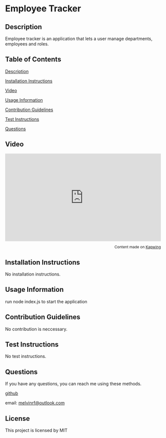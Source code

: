 # Employee Tracker

## Description
Employee tracker is an application that lets a user manage departments, employees and roles.

## Table of Contents
[Description](#description)

[Installation Instructions](#installation-instructions)

[Video](#video)

[Usage Information](#usage-information)

[Contribution Guidelines](#contribution-guidelines)

[Test Instructions](#test-instructions)

[Questions](#questions)

## Video

<div style="height: 0; padding-bottom: calc(56.25%); position:relative; width: 100%;"><iframe allow="autoplay; gyroscope;" allowfullscreen height="100%" referrerpolicy="strict-origin" src="https://www.kapwing.com/e/60bfae39fd01a300859b30ea" style="border:0; height:100%; left:0; overflow:hidden; position:absolute; top:0; width:100%" title="Embedded content made on Kapwing" width="100%"></iframe></div><p style="font-size: 12px; text-align: right;">Content made on <a href="https://www.kapwing.com/" target="_blank" rel="noopener noreferrer">Kapwing</a></p>

## Installation Instructions
No installation instructions.

## Usage Information
run node index.js to start the application

## Contribution Guidelines
No contribution is neccessary.

## Test Instructions
No test instructions.

## Questions
If you have any questions, you can reach me using these methods.

[github](https://github.com/campe0n)

email: melvinrf@outlook.com

## License
This project is licensed by MIT


